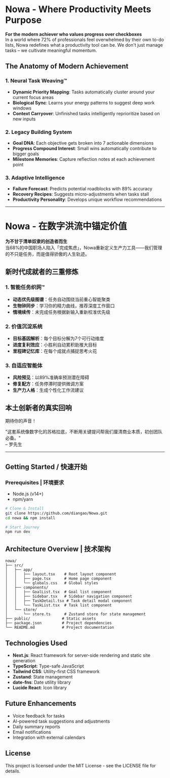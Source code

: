 # Nowa - Where Productivity Meets Purpose

**For the modern achiever who values progress over checkboxes**  
In a world where 72% of professionals feel overwhelmed by their own to-do lists, Nowa redefines what a productivity tool can be. We don't just manage tasks – we cultivate meaningful momentum.

## The Anatomy of Modern Achievement
### 1. Neural Task Weaving™
- **Dynamic Priority Mapping**: Tasks automatically cluster around your current focus areas
- **Biological Sync**: Learns your energy patterns to suggest deep work windows
- **Context Carryover**: Unfinished tasks intelligently reprioritize based on new inputs

### 2. Legacy Building System
- **Goal DNA**: Each objective gets broken into 7 actionable dimensions
- **Progress Compound Interest**: Small wins automatically contribute to bigger goals
- **Milestone Memories**: Capture reflection notes at each achievement point

### 3. Adaptive Intelligence
- **Failure Forecast**: Predicts potential roadblocks with 89% accuracy
- **Recovery Recipes**: Suggests micro-adjustments when tasks stall
- **Productivity Personality**: Develops unique workflow recommendations

---

# Nowa - 在数字洪流中锚定价值

**为不甘于清单奴隶的创造者而生**  
当68%的中国职场人陷入「完成焦虑」，Nowa重新定义生产力工具——我们管理的不只是任务，而是值得骄傲的人生轨迹。

## 新时代成就者的三重修炼
### 1. 智能任务织网™
- **动态优先级图谱**：任务自动围绕当前重心智能聚类
- **生物钟同步**：学习你的精力曲线，推荐深度工作窗口
- **情境续传**：未完成任务根据新输入重新校准优先级

### 2. 价值沉淀系统
- **目标基因解析**：每个目标分解为7个可行动维度
- **进度复利效应**：小胜利自动累积助推大目标
- **里程碑记忆库**：在每个成就点捕捉思考火花

### 3. 自适应智能体
- **风险预见**：以89%准确率预测潜在障碍
- **修复配方**：任务停滞时提供微调方案
- **生产力人格**：生成个性化工作流建议

## 本土创新者的真实回响
期待你的声音！

"这套系统像数字化的苏格拉底，不断用关键提问帮我们厘清商业本质，初创团队必备。"  
– 罗先生

<!-- TECHNICAL SECTION -->
---

## Getting Started / 快速开始

### Prerequisites | 环境要求
- Node.js (v14+)
- npm/yarn

```bash
# Clone & Install
git clone https://github.com/diangao/Nowa.git
cd nowa && npm install

# Start Journey
npm run dev
```

## Architecture Overview | 技术架构

```
nowa/
├── src/
│   ├── app/
│   │   ├── layout.tsx    # Root layout component
│   │   ├── page.tsx      # Home page component
│   │   └── globals.css   # Global styles
│   ├── components/
│   │   ├── GoalList.tsx  # Goal list component
│   │   ├── Sidebar.tsx   # Sidebar navigation component
│   │   ├── TaskDetail.tsx # Task detail modal component
│   │   └── TaskList.tsx  # Task list component
│   └── store/
│       └── store.ts      # Zustand store for state management
├── public/              # Static assets
├── package.json         # Project dependencies
└── README.md            # Project documentation
```

## Technologies Used

- **Next.js**: React framework for server-side rendering and static site generation
- **TypeScript**: Type-safe JavaScript
- **Tailwind CSS**: Utility-first CSS framework
- **Zustand**: State management
- **date-fns**: Date utility library
- **Lucide React**: Icon library

## Future Enhancements

- Voice feedback for tasks
- AI-powered task suggestions and adjustments
- Daily summary reports
- Email notifications
- Integration with external calendars

## License

This project is licensed under the MIT License - see the LICENSE file for details.
